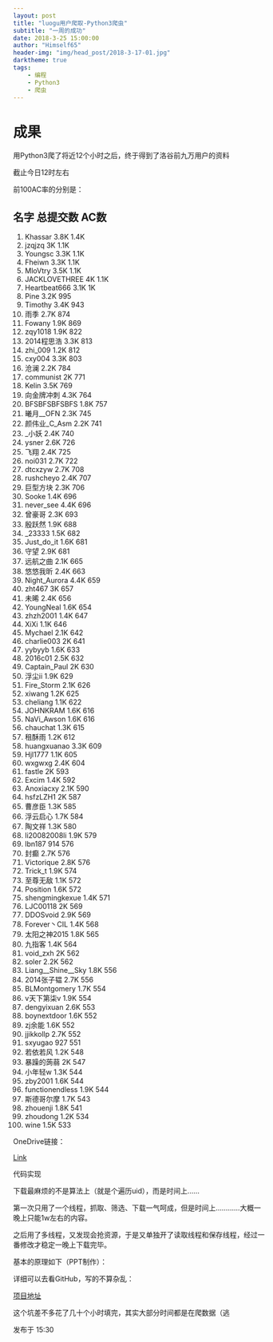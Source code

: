 ```yaml
---
layout: post
title: "luogu用户爬取-Python3爬虫"
subtitle: "一周的成功"
date: 2018-3-25 15:00:00
author: "Himself65"
header-img: "img/head_post/2018-3-17-01.jpg"
darktheme: true
tags: 
    - 编程
    - Python3
    - 爬虫
---
```

# 成果

用Python3爬了将近12个小时之后，终于得到了洛谷前九万用户的资料

截止今日12时左右

前100AC率的分别是：

## 名字	  总提交数   AC数

1.	Khassar	3.8K	1.4K
2.	jzqjzq	3K	1.1K
3.	Youngsc	3.3K	1.1K
4.	Fheiwn	3.3K	1.1K
5.	MloVtry	3.5K	1.1K
6.	JACKLOVETHREE	4K	1.1K
7.	Heartbeat666	3.1K	1K
8.	Pine	3.2K	995
9.	Timothy	3.4K	943
10.	雨季	2.7K	874
11.	Fowany	1.9K	869
12.	zqy1018	1.9K	822
13.	2014程思浩	3.3K	813
14.	zhi_009	1.2K	812
15.	cxy004	3.3K	803
16.	沧澜	2.2K	784
17.	communist	2K	771
18.	Kelin	3.5K	769
19.	向金牌冲刺	4.3K	764
20.	BFSBFSBFSBFS	1.8K	757
21.	曦月__OFN	2.3K	745
22.	颜伟业_C_Asm	2.2K	741
23.	_小妖	2.4K	740
24.	ysner	2.6K	726
25.	飞翔	2.4K	725
26.	noi031	2.7K	722
27.	dtcxzyw	2.7K	708
28.	rushcheyo	2.4K	707
29.	巨型方块	2.3K	706
30.	Sooke	1.4K	696
31.	never_see	4.4K	696
32.	曾豪哥	2.3K	693
33.	殷跃然	1.9K	688
34.	_23333	1.5K	682
35.	Just_do_it	1.6K	681
36.	守望	2.9K	681
37.	远航之曲	2.1K	665
38.	悠悠我昕	2.4K	663
39.	Night_Aurora	4.4K	659
40.	zht467	3K	657
41.	未晞	2.4K	656
42.	YoungNeal	1.6K	654
43.	zhzh2001	1.4K	647
44.	XiXi	1.1K	646
45.	Mychael	2.1K	642
46.	charlie003	2K	641
47.	yybyyb	1.6K	633
48.	2016c01	2.5K	632
49.	Captain_Paul	2K	630
50.	浮尘ii	1.9K	629
51.	Fire_Storm	2.1K	626
52.	xiwang	1.2K	625
53.	cheliang	1.1K	622
54.	JOHNKRAM	1.6K	616
55.	NaVi_Awson	1.6K	616
56.	chauchat	1.3K	615
57.	租酥雨	1.2K	612
58.	huangxuanao	3.3K	609
59.	Hjl1777	1.1K	605
60.	wxgwxg	2.4K	604
61.	fastle	2K	593
62.	Excim	1.4K	592
63.	Anoxiacxy	2.1K	590
64.	hsfzLZH1	2K	587
65.	曹彦臣	1.3K	585
66.	浮云启心	1.7K	584
67.	陶文祥	1.3K	580
68.	li20082008li	1.9K	579
69.	lbn187	914	576
70.	封癫	2.7K	576
71.	Victorique	2.8K	576
72.	Trick_t	1.9K	574
73.	至尊无敌	1.1K	572
74.	Position	1.6K	572
75.	shengmingkexue	1.4K	571
76.	LJC00118	2K	569
77.	DDOSvoid	2.9K	569
78.	Forever丶CIL	1.4K	568
79.	太阳之神2015	1.8K	565
80.	九指客	1.4K	564
81.	void_zxh	2K	562
82.	soler	2.2K	562
83.	Liang__Shine__Sky	1.8K	556
84.	2014张子韫	2.7K	556
85.	BLMontgomery	1.7K	554
86.	v天下第柒v	1.9K	554
87.	dengyixuan	2.6K	553
88.	boynextdoor	1.6K	552
89.	zj余能	1.6K	552
90.	jjikkollp	2.7K	552
91.	sxyugao	927	551
92.	若依若风	1.2K	548
93.	暴躁的蒟蒻	2K	547
94. 小年轻w	1.3K	544
95.	zby2001	1.6K	544
96.	functionendless	1.9K	544
97.	斯德哥尔摩	1.7K	543
98.	zhouenji	1.8K	541
99.	zhoudong	1.2K	534
100.	wine	1.5K	533

OneDrive链接：

[Link](https://1drv.ms/x/s!AkamOYfLSizOuiKzj3dhipNdZBqN)

代码实现

下载最麻烦的不是算法上（就是个遍历uid），而是时间上……

第一次只用了一个线程，抓取、筛选、下载一气呵成，但是时间上…………大概一晚上只能1w左右的内容。

之后用了多线程，又发现会抢资源，于是又单独开了读取线程和保存线程，经过一番修改才稳定一晚上下载完毕。

基本的原理如下（PPT制作）：

详细可以去看GitHub，写的不算杂乱：

[项目地址](https://github.com/Himself65/LuoguCrawler)

这个坑差不多花了几十个小时填完，其实大部分时间都是在爬数据（逃

发布于 15:30
